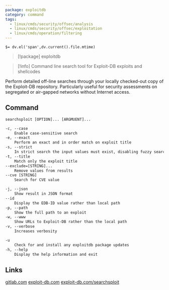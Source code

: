```yaml
---
package: exploitdb
category: command
tags:
  - linux/cmds/security/offsec/analysis
  - linux/cmds/security/offsec/exploitation
  - linux/cmds/operation/filtering
---
```


`$= dv.el('span',dv.current().file.mtime)`
> [!package] exploitdb

> [!info] Command line search tool for Exploit-DB exploits and shellcodes

Perform detailed off-line searches through your locally checked-out copy of the Exploit-DB repository. Particularly useful for security assessments on segregated or air-gapped networks without Internet access.

## Command
```txt
searchsploit [OPTION]... [ARGMUENT]...

-c, --case
	Enable case-sensitive search
-e, --exact
	Perform an exact and in order match on exploit title
-s, --strict
	In strict search the input values must exist, disabling fuzzy search for version range
-t, --title
	Match only the exploit title
--exclude=[STRING]...
	Remove values from results
--cve [STRING]
	Search for CVE value

-j, --json
	Show result in JSON format
--id
	Display the EDB-ID value rather than local path
-p, --path
	Show the full path to an exploit
-w, --www
	Show URLs to Exploit-DB rather than the local path
-v, --verbose
	Increases verbosity

-u
	Check for and install any exploitdb package updates
-h, --help
	Display the help information and exit
```

## Links
[gitlab.com](https://www.gitlab.com/exploit-database/exploitdb)
[exploit-db.com](https://www.exploit-db.com/)
[exploit-db.com/searchsploit](https://www.exploit-db.com/searchsploit)
